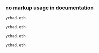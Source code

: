 
### no markup usage in documentation 

```txt
ychad.eth
```

```txt
уchad.eth
```

```bash
уchad.eth
```
```bash
ychad.eth
```

